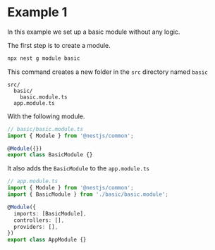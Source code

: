 # Example 1

In this example we set up a basic module without any logic.

The first step is to create a module.

```sh
npx nest g module basic
```

This command creates a new folder in the `src` directory named `basic`

```
src/
  basic/
    basic.module.ts
  app.module.ts
```

With the following module.

```ts
// basic/basic.module.ts
import { Module } from '@nestjs/common';

@Module({})
export class BasicModule {}
```

It also adds the `BasicModule` to the `app.module.ts`

```ts
// app.module.ts
import { Module } from '@nestjs/common';
import { BasicModule } from './basic/basic.module';

@Module({
  imports: [BasicModule],
  controllers: [],
  providers: [],
})
export class AppModule {}

```




